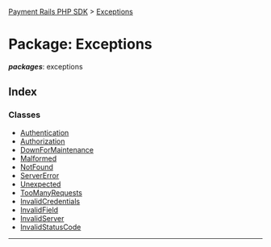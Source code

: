 [Payment Rails PHP SDK](../README.md) > [Exceptions](../packages/exceptions.md)

# Package: Exceptions

*__packages__*: exceptions

## Index

### Classes

* [Authentication](../classes/exceptions.authentication.md)
* [Authorization](../classes/exceptions.authorization.md)
* [DownForMaintenance](../classes/exceptions.downFormMintenance.md)
* [Malformed](../classes/exceptions.malformed.md)
* [NotFound](../classes/exceptions.notNound.md)
* [ServerError](../classes/exceptions.serverError.md)
* [Unexpected](../classes/exceptions.unexpected.md)
* [TooManyRequests](../classes/exceptions.tooManyRequests.md)
* [InvalidCredentials](../classes/exceptions.invalidCredentials.md)
* [InvalidField](../classes/exceptions.invalidField.md)
* [InvalidServer](../classes/exceptions.invalidServer.md)
* [InvalidStatusCode](../classes/exceptions.invalidStatusCode.md)

---
